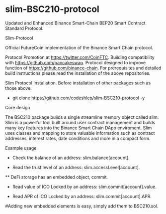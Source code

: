 # slim-BSC210-protocol
Updated and Enhanced Binance Smart-Chain BEP20 Smart Contract Standard Protocol.

Slim-Protocol

Official FutureCoin implementation of the Binance Smart Chain protocol.

Protocol Promotion at https://twitter.com/CoinFTC.
Building compatibility with https://github.com/pancakeswap.
Protocol designed to improve function of https://github.com/binance-chain.
For prerequisites and detailed build instructions please read the installation of the above repositories.

Slim Protocol Installation.
Before installation of other packages such as those above.
* git clone https://github.com/codeshlep/slim-BSC210-protocol -y

Core design

  The BSC210 package builds a single streamline memory object called slim. Slim is a powerful tool built around user contract management and builds many key features into the Binance Smart Chain DApp enviroment. Slim uses classes and mapping to store valuable information such as contract addresses, interest rates, date conditions and more in a compact form.
  
Example usage
   
  * Check the balance of an address: slim.balance[account].

  * Read the trust level of an address: slim.accessLevel[account].
    
  ** DeFi storage has an embedded object, commit.
   
  * Read value of ICO Locked by an address: slim.commit[account].value.

  * Read APR of ICO Locked by an address: slim.commit[account].APR.

#Adding new embedded elements is easy, simply add them to BSC210.sol.

